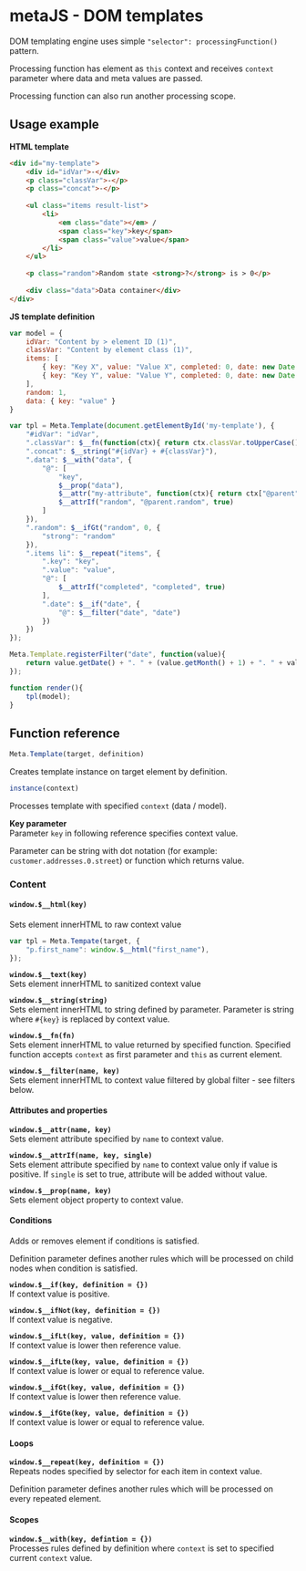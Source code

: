 # metaJS - DOM templates

DOM templating engine uses simple `"selector": processingFunction()` pattern.

Processing function has element as `this` context and receives `context` parameter where data and meta values are passed.

Processing function can also run another processing scope.

## Usage example

**HTML template**

```html
<div id="my-template">
	<div id="idVar">-</div>
	<p class="classVar">-</p>
	<p class="concat">-</p>
	 
	<ul class="items result-list">
	    <li>
	        <em class="date"></em> / 
	        <span class="key">key</span>
	        <span class="value">value</span>
	    </li>
	</ul>
	 
	<p class="random">Random state <strong>?</strong> is > 0</p>
	 
	<div class="data">Data container</div>
</div>
```

**JS template definition**

```javascript
var model = {
    idVar: "Content by > element ID (1)",
    classVar: "Content by element class (1)",
    items: [
        { key: "Key X", value: "Value X", completed: 0, date: new Date() },
        { key: "Key Y", value: "Value Y", completed: 0, date: new Date() }
    ],
    random: 1,
    data: { key: "value" }
}

var tpl = Meta.Template(document.getElementById('my-template'), {
    "#idVar": "idVar",
    ".classVar": $__fn(function(ctx){ return ctx.classVar.toUpperCase(); }),
    ".concat": $__string("#{idVar} + #{classVar}"),
    ".data": $__with("data", {
        "@": [
            "key",
            $__prop("data"),
            $__attr("my-attribute", function(ctx){ return ctx["@parent"].random; }),
            $__attrIf("random", "@parent.random", true)
        ]
    }),
    ".random": $__ifGt("random", 0, {
        "strong": "random"
    }),
    ".items li": $__repeat("items", {
        ".key": "key",
        ".value": "value",
        "@": [
            $__attrIf("completed", "completed", true)
        ],
        ".date": $__if("date", {
            "@": $__filter("date", "date")
        })
    })
});

Meta.Template.registerFilter("date", function(value){
    return value.getDate() + ". " + (value.getMonth() + 1) + ". " + value.getFullYear();
});

function render(){
    tpl(model);
}
```

## Function reference

```javascript
Meta.Template(target, definition)
```  
Creates template instance on target element by definition.

```javascript
instance(context)
```  
Processes template with specified `context` (data / model).

**Key parameter**  
Parameter `key` in following reference specifies context value.

Parameter can be string with dot notation (for example: `customer.addresses.0.street`) or function which returns value.

### Content

#### `window.$__html(key)`
Sets element innerHTML to raw context value

```javascript
var tpl = Meta.Tempate(target, {
	"p.first_name": window.$__html("first_name"),
});
```

**`window.$__text(key)`**  
Sets element innerHTML to sanitized context value

**`window.$__string(string)`**  
Sets element innerHTML to string defined by parameter. Parameter is string where `#{key}` is replaced by context value.

**`window.$__fn(fn)`**  
Sets element innerHTML to value returned by specified function. Specified function accepts `context` as first parameter and `this` as current element.

**`window.$__filter(name, key)`**  
Sets element innerHTML to context value filtered by global filter - see filters below.

#### Attributes and properties
**`window.$__attr(name, key)`**  
Sets element attribute specified by `name` to context value.

**`window.$__attrIf(name, key, single)`**  
Sets element attribute specified by `name` to context value only if value is positive. If `single` is set to true, attribute will be added without value.

**`window.$__prop(name, key)`**  
Sets element object property to context value.

#### Conditions
Adds or removes element if conditions is satisfied.

Definition parameter defines another rules which will be processed on child nodes when condition is satisfied.

**`window.$__if(key, definition = {})`**  
If context value is positive.

**`window.$__ifNot(key, definition = {})`**  
If context value is negative.

**`window.$__ifLt(key, value, definition = {})`**  
If context value is lower then reference value.

**`window.$__ifLte(key, value, definition = {})`**  
If context value is lower or equal to reference value.

**`window.$__ifGt(key, value, definition = {})`**  
If context value is lower then reference value.

**`window.$__ifGte(key, value, definition = {})`**  
If context value is lower or equal to reference value.

#### Loops
**`window.$__repeat(key, definition = {})`**  
Repeats nodes specified by selector for each item in context value.

Definition parameter defines another rules which will be processed on every repeated element.

#### Scopes
**`window.$__with(key, defintion = {})`**  
Processes rules defined by definition where `context` is set to specified current `context` value.
